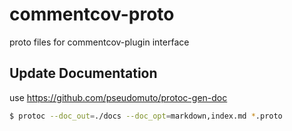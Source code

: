 # commentcov-proto
proto files for commentcov-plugin interface

## Update Documentation
use https://github.com/pseudomuto/protoc-gen-doc

```bash
$ protoc --doc_out=./docs --doc_opt=markdown,index.md *.proto
```
